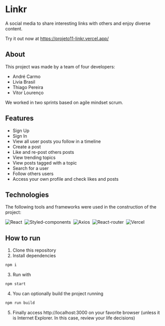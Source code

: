 # Linkr

A social media to share interesting links with others and enjoy diverse content.

Try it out now at https://projeto11-linkr.vercel.app/

## About

This project was made by a team of four developers:

- André Carmo
- Livia Brasil
- Thiago Pereira
- Vitor Lourenço

We worked in two sprints based on agile mindset scrum.

## Features

- Sign Up
- Sign In
- View all user posts you follow in a timeline
- Create a post
- Like and re-post others posts
- View trending topics
- View posts tagged with a topic
- Search for a user
- Follow others users
- Access your own profile and check likes and posts

## Technologies
The following tools and frameworks were used in the construction of the project:<br>

  ![React](https://img.shields.io/badge/React-20232A?style=for-the-badge&logo=react&logoColor=61DAFB)&nbsp;
  ![Styled-components](https://img.shields.io/badge/styled--components-DB7093?style=for-the-badge&logo=styled-components&logoColor=white)&nbsp;
  ![Axios](https://img.shields.io/badge/Axios-007EC6?style=for-the-badge)&nbsp;
  ![React-router](https://img.shields.io/badge/React_Router-CA4245?style=for-the-badge&logo=react-router&logoColor=white)&nbsp;
  ![Vercel](https://img.shields.io/badge/Vercel-000000?style=for-the-badge&logo=vercel&logoColor=white)&nbsp;
  
## How to run

1. Clone this repository
2. Install dependencies
```bash
npm i
```
3. Run with
```bash
npm start
```
4. You can optionally build the project running
```bash
npm run build
```
5. Finally access http://localhost:3000 on your favorite browser (unless it is Internet Explorer. In this case, review your life decisions)
